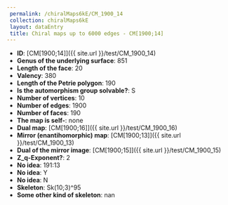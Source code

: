 ```yaml
--- 
 permalink: /chiralMaps6kE/CM_1900_14 
 collection: chiralMaps6kE
 layout: dataEntry
 title: Chiral maps up to 6000 edges - CM[1900;14]
---
```


- **ID**: [CM[1900;14]]({{ site.url }}/test/CM_1900_14)
- **Genus of the underlying surface**: 851
- **Length of the face**: 20
- **Valency**: 380
- **Length of the Petrie polygon**: 190
- **Is the automorphism group solvable?**: S
- **Number of vertices**: 10
- **Number of edges**: 1900
- **Number of faces**: 190
- **The map is self-**: none
- **Dual map**: [CM[1900;16]]({{ site.url }}/test/CM_1900_16)
- **Mirror (enantihomorphic) map**: [CM[1900;13]]({{ site.url }}/test/CM_1900_13)
- **Dual of the mirror image**: [CM[1900;15]]({{ site.url }}/test/CM_1900_15)
- **Z_q-Exponent?**: 2
- **No idea**:  191:13
- **No idea**: Y
- **No idea**: N
- **Skeleton**: Sk(10;3)^95
- **Some other kind of skeleton**: nan

